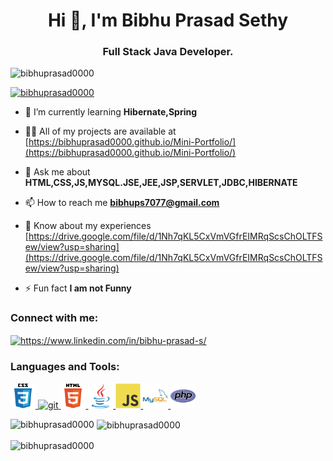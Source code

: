 <h1 align="center">Hi 👋, I'm Bibhu Prasad Sethy</h1>
<h3 align="center">Full Stack Java Developer.</h3>

<p align="left"> <img src="https://www.animaapp.com/blog/wp-content/uploads/2021/07/designergif.gif" alt="bibhuprasad0000" /> </p>

<p align="left"> <a href="https://github.com/ryo-ma/github-profile-trophy"><img src="https://github-profile-trophy.vercel.app/?username=bibhuprasad0000" alt="bibhuprasad0000" /></a> </p>

- 🌱 I’m currently learning **Hibernate,Spring**

- 👨‍💻 All of my projects are available at [https://bibhuprasad0000.github.io/Mini-Portfolio/](https://bibhuprasad0000.github.io/Mini-Portfolio/)

- 💬 Ask me about **HTML,CSS,JS,MYSQL.JSE,JEE,JSP,SERVLET,JDBC,HIBERNATE**

- 📫 How to reach me **bibhups7077@gmail.com**

- 📄 Know about my experiences [https://drive.google.com/file/d/1Nh7qKL5CxVmVGfrEIMRqScsChOLTFSew/view?usp=sharing](https://drive.google.com/file/d/1Nh7qKL5CxVmVGfrEIMRqScsChOLTFSew/view?usp=sharing)

- ⚡ Fun fact **I am not Funny**

<h3 align="left">Connect with me:</h3>
<p align="left">
<a href="https://linkedin.com/in/https://www.linkedin.com/in/bibhu-prasad-s/" target="blank"><img align="center" src="https://raw.githubusercontent.com/rahuldkjain/github-profile-readme-generator/master/src/images/icons/Social/linked-in-alt.svg" alt="https://www.linkedin.com/in/bibhu-prasad-s/" height="30" width="40" /></a>
</p>

<h3 align="left">Languages and Tools:</h3>
<p align="left"> <a href="https://www.w3schools.com/css/" target="_blank" rel="noreferrer"> <img src="https://raw.githubusercontent.com/devicons/devicon/master/icons/css3/css3-original-wordmark.svg" alt="css3" width="40" height="40"/> </a> <a href="https://git-scm.com/" target="_blank" rel="noreferrer"> <img src="https://www.vectorlogo.zone/logos/git-scm/git-scm-icon.svg" alt="git" width="40" height="40"/> </a> <a href="https://www.w3.org/html/" target="_blank" rel="noreferrer"> <img src="https://raw.githubusercontent.com/devicons/devicon/master/icons/html5/html5-original-wordmark.svg" alt="html5" width="40" height="40"/> </a> <a href="https://www.java.com" target="_blank" rel="noreferrer"> <img src="https://raw.githubusercontent.com/devicons/devicon/master/icons/java/java-original.svg" alt="java" width="40" height="40"/> </a> <a href="https://developer.mozilla.org/en-US/docs/Web/JavaScript" target="_blank" rel="noreferrer"> <img src="https://raw.githubusercontent.com/devicons/devicon/master/icons/javascript/javascript-original.svg" alt="javascript" width="40" height="40"/> </a> <a href="https://www.mysql.com/" target="_blank" rel="noreferrer"> <img src="https://raw.githubusercontent.com/devicons/devicon/master/icons/mysql/mysql-original-wordmark.svg" alt="mysql" width="40" height="40"/> </a> <a href="https://www.php.net" target="_blank" rel="noreferrer"> <img src="https://raw.githubusercontent.com/devicons/devicon/master/icons/php/php-original.svg" alt="php" width="40" height="40"/> </a> </p>

<p><img align="left" src="https://github-readme-stats.vercel.app/api/top-langs?username=bibhuprasad0000&show_icons=true&locale=en&layout=compact" alt="bibhuprasad0000" /></p>

<p>&nbsp;<img align="center" src="https://github-readme-stats.vercel.app/api?username=bibhuprasad0000&show_icons=true&locale=en" alt="bibhuprasad0000" /></p>

<p><img align="center" src="https://github-readme-streak-stats.herokuapp.com/?user=bibhuprasad0000&" alt="bibhuprasad0000" /></p>
